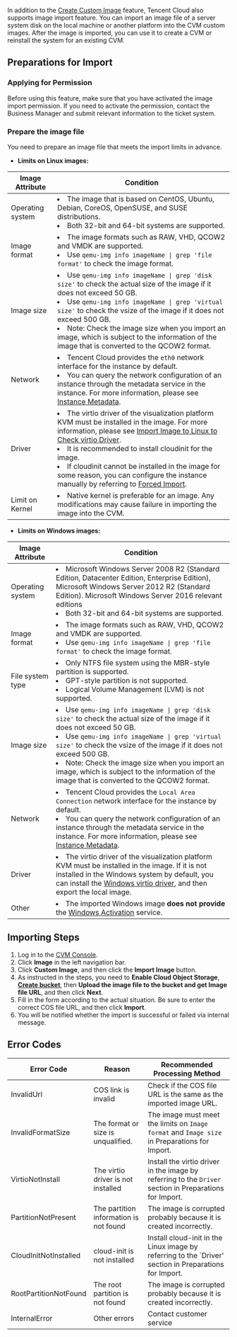 In addition to the [Create Custom Image](https://intl.cloud.tencent.com/zh/document/product/213/4942) feature, Tencent Cloud also supports image import feature. You can import an image file of a server system disk on the local machine or another platform into the CVM custom images. After the image is imported, you can use it to create a CVM or reinstall the system for an existing CVM.

<span id="Preparations"></span>
## Preparations for Import
### Applying for Permission
Before using this feature, make sure that you have activated the image import permission. If you need to activate the permission, contact the Business Manager and submit relevant information to the ticket system.

### Prepare the image file
You need to prepare an image file that meets the import limits in advance.
 - **Limits on Linux images:**

| Image Attribute | Condition |
|---------|---------|
| Operating system | <li>The image that is based on CentOS, Ubuntu, Debian, CoreOS, OpenSUSE, and SUSE distributions.<br><li>Both 32-bit and 64-bit systems are supported. |
| Image format | <li>The image formats such as RAW, VHD, QCOW2 and VMDK are supported.<br><li>Use <code>qemu-img info imageName &#124; grep 'file format'</code> to check the image format. |
| Image size | <li>Use <code>qemu-img info imageName &#124; grep 'disk size'</code> to check the actual size of the image if it does not exceed 50 GB. <br><li>Use <code>qemu-img info imageName &#124; grep 'virtual size'</code> to check the vsize of the image if it does not exceed 500 GB.<br><li>Note: Check the image size when you import an image, which is subject to the information of the image that is converted to the QCOW2 format. |
| Network | <li>Tencent Cloud provides the `eth0` network interface for the instance by default.<br><li>You can query the network configuration of an instance through the metadata service in the instance. For more information, please see [Instance Metadata](/document/product/213/4934). |
| Driver | <li>The virtio driver of the visualization platform KVM must be installed in the image. For more information, please see [Import Image to Linux to Check virtio Driver](/document/product/213/9929).<br><li>It is recommended to install cloudinit for the image.<br><li>If cloudinit cannot be installed in the image for some reason, you can configure the instance manually by referring to [Forced Import](/document/product/213/12849). |
| Limit on Kernel | <li>Native kernel is preferable for an image. Any modifications may cause failure in importing the image into the CVM. |

 - **Limits on Windows images:**

| Image Attribute | Condition |
|---------|---------|
| Operating system | <li>Microsoft Windows Server 2008 R2 (Standard Edition, Datacenter Edition, Enterprise Edition), Microsoft Windows Server 2012 R2 (Standard Edition). Microsoft Windows Server 2016 relevant editions<br><li>Both 32-bit and 64-bit systems are supported. |
| Image format | <li>The image formats such as RAW, VHD, QCOW2 and VMDK are supported. <br><li>Use <code>qemu-img info imageName &#124; grep 'file format'</code> to check the image format. |
| File system type | <li>Only NTFS file system using the MBR-style partition is supported.<br><li>GPT-style partition is not supported.<br><li>Logical Volume Management (LVM) is not supported. |
| Image size | <li>Use <code>qemu-img info imageName &#124; grep 'disk size'</code> to check the actual size of the image if it does not exceed 50 GB.<br><li>Use <code>qemu-img info imageName &#124; grep 'virtual size'</code> to check the vsize of the image if it does not exceed 500 GB.<br><li>Note: Check the image size when you import an image, which is subject to the information of the image that is converted to the QCOW2 format. |
| Network | <li>Tencent Cloud provides the `Local Area Connection` network interface for the instance by default.<br><li>You can query the network configuration of an instance through the metadata service in the instance. For more information, please see [Instance Metadata](/document/product/213/4934). |
| Driver | <li>The virtio driver of the visualization platform KVM must be installed in the image. If it is not installed in the Windows system by default, you can install the [Windows virtio driver](http://windowsvirtio-10016717.file.myqcloud.com/InstallQCloud.exe), and then export the local image. |
| Other | <li>The imported Windows image **does not provide** the [Windows Activation](/doc/product/213/%E6%AD%A3%E7%89%88%E6%BF%80%E6%B4%BB) service. |

## Importing Steps
 1. Log in to the [CVM Console](https://console.cloud.tencent.com/cvm/). 
 2. Click **Image** in the left navigation bar.
 3. Click **Custom Image**, and then click the **Import Image** button.
 4. As instructed in the steps, you need to **Enable Cloud Object Storage**, [**Create bucket**](https://intl.cloud.tencent.com/document/product/436/6232), then **Upload the image file to the bucket and get Image file URL**, and then click **Next**.
 5. Fill in the form according to the actual situation. Be sure to enter the correct COS file URL, and then click **Import**.
 6. You will be notified whether the import is successful or failed via internal message.

## Error Codes
 
| Error Code | Reason | Recommended Processing Method |
|-----|-----|-----|
|InvalidUrl|COS link is invalid | Check if the COS file URL is the same as the imported image URL. |
|InvalidFormatSize|The format or size is unqualified. | The image must meet the limits on `Image format` and `Image size` in Preparations for Import. |
|VirtioNotInstall|The virtio driver is not installed | Install the virtio driver in the image by referring to the `Driver` section in Preparations for Import. |
|PartitionNotPresent|The partition information is not found | The image is corrupted probably because it is created incorrectly. |
|CloudInitNotInstalled|cloud-init is not installed | Install cloud-init in the Linux image by referring to the `Driver' section in Preparations for Import. |
|RootPartitionNotFound|The root partition is not found | The image is corrupted probably because it is created incorrectly. |
|InternalError|Other errors | Contact customer service |


